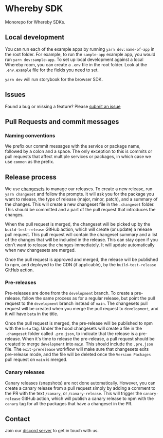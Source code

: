 # Whereby SDK

Monorepo for Whereby SDKs.

## Local development
You can run each of the example apps by running `yarn dev:name-of-app` in the root folder. For example, to run the `sample-app` example app, you would run `yarn dev:sample-app`.
To set up local development against a local Whereby room, you can create a `.env` file in the root folder. Look at the `.env.example` file for the fields you need to set.

`yarn dev` will run storybook for the browser SDK.

## Issues
Found a bug or missing a feature? Please [submit an issue](https://github.com/whereby/sdk/issues/new)

## Pull Requests and commit messages

### Naming conventions
We prefix our commit messages with the service or package name, followed by a colon and a space. The only exception to this is commits or pull requests that affect multiple services or packages, in which case we use `common` as the prefix.

## Release process
We use [changesets](https://github.com/changesets/changesets) to manage our releases. To create a new release, run `yarn changeset` and follow the prompts. It will ask you for the package you want to release, the type of release (major, minor, patch), and a summary of the changes. This will create a new changeset file in the `.changeset` folder. This should be committed and a part of the pull request that introduces the changes.

When the pull request is merged, the changeset will be picked up by the `build-test-release` GitHub action, which will create (or update) a release pull request. This pull request will contain the changeset summary and a list of the changes that will be included in the release. This can stay open if you don't want to release the changes immediately. It will update automatically when new changesets are merged.

Once the pull request is approved and merged, the release will be published to npm, and deployed to the CDN (if applicable), by the `build-test-release` GitHub action.

### Pre-releases
Pre-releases are done from the `development` branch. To create a pre-release, follow the same process as for a regular release, but point the pull request to the `development` branch instead of `main`. The changesets pull request will be created when you merge the pull request to `development`, and it will have `beta` in the title. 

Once the pull request is merged, the pre-release will be published to npm with the `beta` tag. Under the hood changesets will create a file in the `.changeset` folder called `.pre.json`, to indicate that the release is a pre-release. When it's time to release the pre-release, a pull request should be created to merge `development` into `main`. This should include the `.pre.json` file. The `exit-prerelease` workflow will make sure that changesets exits pre-release mode, and the file will be deleted once the `Version Packages` pull request on `main` is merged.

### Canary releases
Canary releases (snapshots) are not done automatically. However, you can create a canary release from a pull request simply
by adding a comment to the PR with the text `/canary`, or `/canary-release`. This will trigger the `canary-release` GitHub action, which will publish a canary release to npm with the `canary` tag for all the packages that have a changeset in the PR. 


## Contact
Join our [discord server](https://discord.gg/yWrAhZdvDG) to get in touch with us.